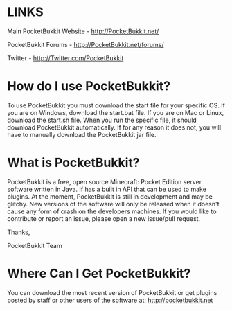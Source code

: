 LINKS
============
Main PocketBukkit Website - http://PocketBukkit.net/

PocketBukkit Forums - http://PocketBukkit.net/forums/

Twitter - http://Twitter.com/PocketBukkit

How do I use PocketBukkit?
============

To use PocketBukkit you must download the start file for your specific OS.  If you are on Windows, download the start.bat file.  If you are on Mac or Linux, download the start.sh file.  When you run the specific file, it should download PocketBukkit automatically.  If for any reason it does not, you will have to manually download the PocketBukkit jar file.

What is PocketBukkit?
============

PocketBukkit is a free, open source Minecraft: Pocket Edition server software written in Java.  If has a built in API that can be used to make plugins.  At the moment, PocketBukkit is still in development and may be glitchy.  New versions of the software will only be released when it doesn't cause any form of crash on the developers machines.  If you would like to contribute or report an issue, please open a new issue/pull request.

Thanks,

PocketBukkit Team

Where Can I Get PocketBukkit?
============

You can download the most recent version of PocketBukkit or get plugins posted by staff or other users of the software at: http://pocketbukkit.net
